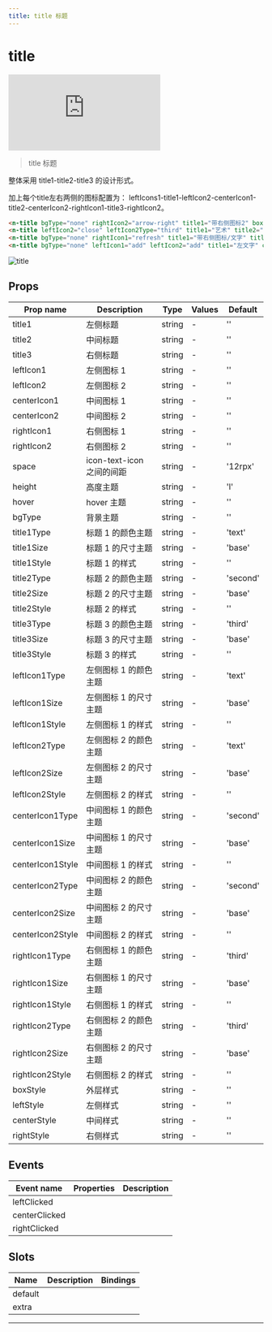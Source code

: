 ```yaml
---
title: title 标题
---
```


# title

<div class="demo-box">
	<iframe scrolling="auto" frameborder="0" src="https://npro.redou.vip/h5/#/pages/display/title" class="demo-box-iframe"></iframe>
</div>

> title 标题

整体采用 title1-title2-title3 的设计形式。

加上每个title左右两侧的图标配置为： leftIcons1-title1-leftIcon2-centerIcon1-title2-centerIcon2-rightIcon1-title3-rightIcon2。

```html
<n-title bgType="none" rightIcon2="arrow-right" title1="带右侧图标2" boxStyle="padding-left:32rpx;padding-right:32rpx;"></n-title>
<n-title leftIcon2="close" leftIcon2Type="third" title1="艺术" title2="实用" title3="查看更多" boxStyle="padding-left:32rpx;padding-right:32rpx;" centerStyle="flex:1; margin-left:12rpx;" rightStyle="flex:1;justify-content:flex-end;"></n-title>
<n-title bgType="none" rightIcon1="refresh" title1="带右侧图标/文字" title3="换一批" rightIcon1Type="third" title3Type="third" boxStyle="padding-left:32rpx;padding-right:32rpx;"></n-title>
<n-title bgType="none" leftIcon1="add" leftIcon2="add" title1="左文字" centerIcon1="add" centerIcon2="add" title2="居中" title3="右文字" rightIcon1="plus" rightIcon2="plus" boxStyle="padding-left:32rpx;padding-right:32rpx;"></n-title>
```

![title](/img/coms/title.jpg)

## Props

| Prop name        | Description               | Type   | Values | Default  |
| ---------------- | ------------------------- | ------ | ------ | -------- |
| title1           | 左侧标题                  | string | -      | ''       |
| title2           | 中间标题                  | string | -      | ''       |
| title3           | 右侧标题                  | string | -      | ''       |
| leftIcon1        | 左侧图标 1                | string | -      | ''       |
| leftIcon2        | 左侧图标 2                | string | -      | ''       |
| centerIcon1      | 中间图标 1                | string | -      | ''       |
| centerIcon2      | 中间图标 2                | string | -      | ''       |
| rightIcon1       | 右侧图标 1                | string | -      | ''       |
| rightIcon2       | 右侧图标 2                | string | -      | ''       |
| space            | icon-text-icon 之间的间距 | string | -      | '12rpx'  |
| height           | 高度主题                  | string | -      | 'l'      |
| hover            | hover 主题                | string | -      | ''       |
| bgType           | 背景主题                  | string | -      | ''       |
| title1Type       | 标题 1 的颜色主题         | string | -      | 'text'   |
| title1Size       | 标题 1 的尺寸主题         | string | -      | 'base'   |
| title1Style      | 标题 1 的样式             | string | -      | ''       |
| title2Type       | 标题 2 的颜色主题         | string | -      | 'second' |
| title2Size       | 标题 2 的尺寸主题         | string | -      | 'base'   |
| title2Style      | 标题 2 的样式             | string | -      | ''       |
| title3Type       | 标题 3 的颜色主题         | string | -      | 'third'  |
| title3Size       | 标题 3 的尺寸主题         | string | -      | 'base'   |
| title3Style      | 标题 3 的样式             | string | -      | ''       |
| leftIcon1Type    | 左侧图标 1 的颜色主题     | string | -      | 'text'   |
| leftIcon1Size    | 左侧图标 1 的尺寸主题     | string | -      | 'base'   |
| leftIcon1Style   | 左侧图标 1 的样式         | string | -      | ''       |
| leftIcon2Type    | 左侧图标 2 的颜色主题     | string | -      | 'text'   |
| leftIcon2Size    | 左侧图标 2 的尺寸主题     | string | -      | 'base'   |
| leftIcon2Style   | 左侧图标 2 的样式         | string | -      | ''       |
| centerIcon1Type  | 中间图标 1 的颜色主题     | string | -      | 'second' |
| centerIcon1Size  | 中间图标 1 的尺寸主题     | string | -      | 'base'   |
| centerIcon1Style | 中间图标 1 的样式         | string | -      | ''       |
| centerIcon2Type  | 中间图标 2 的颜色主题     | string | -      | 'second' |
| centerIcon2Size  | 中间图标 2 的尺寸主题     | string | -      | 'base'   |
| centerIcon2Style | 中间图标 2 的样式         | string | -      | ''       |
| rightIcon1Type   | 右侧图标 1 的颜色主题     | string | -      | 'third'  |
| rightIcon1Size   | 右侧图标 1 的尺寸主题     | string | -      | 'base'   |
| rightIcon1Style  | 右侧图标 1 的样式         | string | -      | ''       |
| rightIcon2Type   | 右侧图标 2 的颜色主题     | string | -      | 'third'  |
| rightIcon2Size   | 右侧图标 2 的尺寸主题     | string | -      | 'base'   |
| rightIcon2Style  | 右侧图标 2 的样式         | string | -      | ''       |
| boxStyle         | 外层样式                  | string | -      | ''       |
| leftStyle        | 左侧样式                  | string | -      | ''       |
| centerStyle      | 中间样式                  | string | -      | ''       |
| rightStyle       | 右侧样式                  | string | -      | ''       |

## Events

| Event name    | Properties | Description |
| ------------- | ---------- | ----------- |
| leftClicked   |            |
| centerClicked |            |
| rightClicked  |            |

## Slots

| Name    | Description | Bindings |
| ------- | ----------- | -------- |
| default |             |          |
| extra   |             |          |

---
